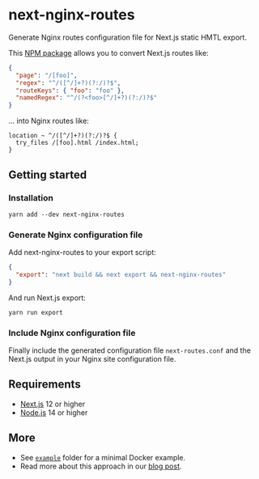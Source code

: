 # next-nginx-routes

Generate Nginx routes configuration file for Next.js static HMTL export.

This [NPM package](https://www.npmjs.com/package/next-nginx-routes) allows you to convert Next.js routes like:

```json
{
  "page": "/[foo]",
  "regex": "^/([^/]+?)(?:/)?$",
  "routeKeys": { "foo": "foo" },
  "namedRegex": "^/(?<foo>[^/]+?)(?:/)?$"
}
```

... into Nginx routes like:

```nginx
location ~ ^/([^/]+?)(?:/)?$ {
  try_files /[foo].html /index.html;
}
```

## Getting started

### Installation

```shell
yarn add --dev next-nginx-routes
```

### Generate Nginx configuration file

Add next-nginx-routes to your export script:

```json
{
  "export": "next build && next export && next-nginx-routes"
}
```

And run Next.js export:

```shell
yarn run export
```

### Include Nginx configuration file

Finally include the generated configuration file `next-routes.conf` and the Next.js output in your Nginx site configuration file.

## Requirements

- [Next.js](https://nextjs.org) 12 or higher
- [Node.js](https://nodejs.org) 14 or higher

## More

- See [`example`](https://github.com/geops/next-nginx-routes/tree/main/example) folder for a minimal Docker example.
- Read more about this approach in our [blog post](https://geops.ch/en/blog/next-nginx-routes).

